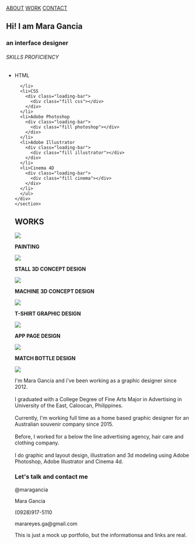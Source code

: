 <html>
<head>
  <title>Mara Gancia Portfolio</title>
  <script src="https://kit.fontawesome.com/6f0b2e9994.js" crossorigin="anonymous"></script>
  <link rel="stylesheet" href="https://use.fontawesome.com/releases/v5.8.2/css/all.css" />
  <link rel="stylesheet" href="https://mara-gancia.github.io/styles.css" />
  <link rel="preconnect" href="https://fonts.googleapis.com">
  <link rel="preconnect" href="https://fonts.gstatic.com" crossorigin>
  <link href="https://fonts.googleapis.com/css2?family=Caveat&display=swap" rel="stylesheet">
  <link href="https://fonts.googleapis.com/css2?family=Caveat&family=Mr+De+Haviland&family=Quicksand:wght@300&display=swap" rel="stylesheet">
  <meta charset="UTF-8"/>
  <meta name="viewport" content="width=device-width, initial-scale=1.0" />
</head>
<body>
  <!--NAV BAR-->
  <nav id="navbar">
    <div id="menus">
      <a href="#welcome-section">ABOUT</a>
      <a href="#projects">WORK</a>
      <a href="#back">CONTACT</a>
    </div>
  </nav>
  <!--WELCOME SECTION-->
  <section id="welcome-section">
    <div id="about-text">
    <h1>Hi! I am Mara Gancia</h1>
    <h3>an interface designer</h3>
    <h6>SKILLS PROFICIENCY</h6>
    <ul>
      <li>HTML
        <div class="loading-bar">
          <div class="fill html"></div>
        </div>
        
      </li>
      <li>CSS
        <div class="loading-bar">
          <div class="fill css"></div>
        </div>
      </li>
      <li>Adobe Photoshop
        <div class="loading-bar">
          <div class="fill photoshop"></div>
        </div>
      </li>
      <li>Adobe Illustrator
        <div class="loading-bar">
          <div class="fill illustrator"></div>
        </div>
      </li>
      <li>Cinema 4D
        <div class="loading-bar">
          <div class="fill cinema"></div>
        </div>
      </li>
      </ul>
    </div>
    </section>
  <!--PROJECTS-->
  <section id="projects">
    <h2>WORKS</h2>
    <div id="project-container">
      <div class="project-tile">
        <a href="https://www.behance.net/maragancia"><img src="https://iili.io/HqHZbcP.png" ></a>
        <div class="proj-description">
          <p><strong>PAINTING</strong>
        </p></div>
      </div>
      <div class="project-tile">
        <a href="https://www.behance.net/maragancia"><img src="https://iili.io/HqHZDKB.png" ></a>
        <div class="proj-description">
          <p><strong>STALL 3D CONCEPT DESIGN</strong>
        </p></div>
      </div>
      <div class="project-tile">
        <a href="https://www.behance.net/maragancia"><img src="https://iili.io/HqHt2ov.png " ></a>
        <div class="proj-description">
          <p><strong>MACHINE 3D CONCEPT DESIGN</strong>
        </p></div>
      </div>
      <div class="project-tile">
        <a href="https://www.behance.net/maragancia"><img src="https://iili.io/HqHt3VR.png " ></a>
        <div class="proj-description">
          <p><strong>T-SHIRT GRAPHIC DESIGN</strong>
        </p></div>
      </div>
      <div class="project-tile">
        <a href="https://www.behance.net/maragancia"><img src="https://iili.io/HqHtfKN.png " ></a>
        <div class="proj-description">
          <p><strong>APP PAGE DESIGN</strong>
        </p></div>
      </div>
      <div class="project-tile">
        <a href="https://www.behance.net/maragancia"><img src="https://iili.io/HqHZZPV.jpg " ></a>
        <div class="proj-description">
          <p><strong>MATCH BOTTLE DESIGN</strong>
        </p></div>
      </div>
    </div>
    </section>
  <!--CONTACT-->
  <div id="bottom">
  <section id="contact">
      <div id="info">
        <img src="https://nosense.com.au/wp-content/uploads/2018/08/mara.jpg">
        <p>I'm Mara Gancia and i've been working as a graphic designer since 2012.
<br><br>
I graduated with a College Degree of Fine Arts Major in Advertising in University of the East, Caloocan, Philippines.
<br><br>
Currently, I'm working full time as a home based graphic designer for an Australian souvenir company since 2015.
<br><br>
Before, I worked for a below the line advertising agency,  hair care and clothing company.
<br><br>
I do graphic and layout design,  illustration and 3d modeling using Adobe Photoshop, Adobe Illustrator and Cinema 4d.</p>
        </div>
      <div id="socmed">
        <h3>Let's talk and contact me</h3>
        <div class="icon">
            <a target="_blank" href="https://www.freecodecamp.org/Maragancia">
              <i class="fa-brands fa-free-code-camp"></i>
            </a>
            <p>@maragancia</p>
              </div>
       <div class="icon">
            <a id="profile-link" target="_blank" href="https://www.behance.net/maragancia">
              <i class="fa-brands fa-behance"></i>
            </a>
            <p>Mara Gancia</p>
              </div>
        <div class="icon">
            <a>
              <i class="fa-brands fa-whatsapp"></i>
            </a>
            <p>(0928)917-5110</p>
              </div>
        <div class="icon">
            <a>
              <i class="fa-regular fa-envelope"></i>
            </a>
             <p>marareyes.ga@gmail.com</p>
              </div>
        </div>
  </section>
  <div id="back"></div>
  </div><!--bottom-->
  <footer>
    <p>This is just a mock up portfolio, but the informationsa and links are real.</p>
  </footer>
</body>
</html>

